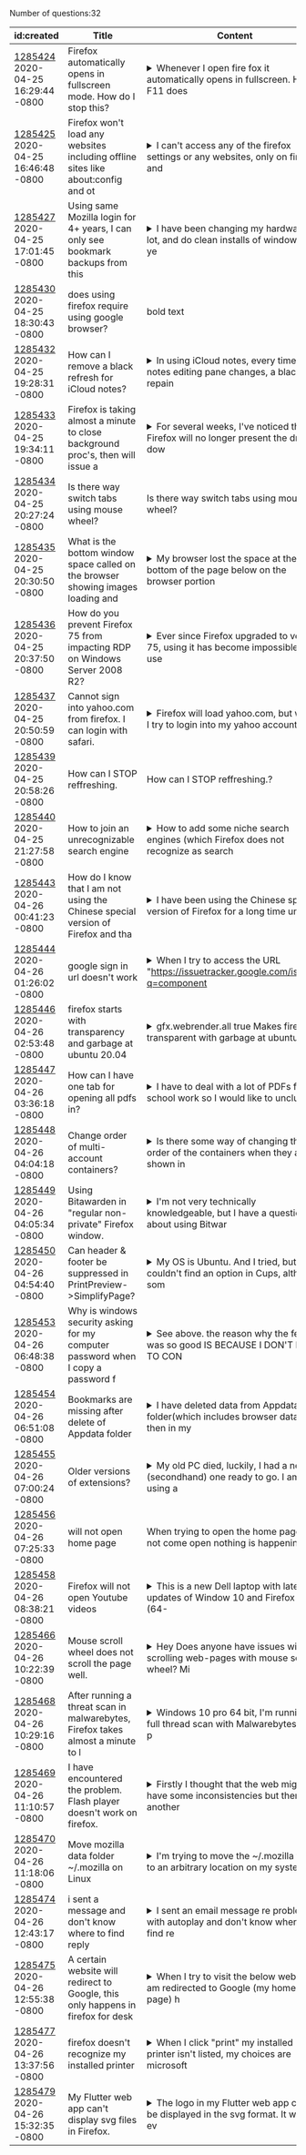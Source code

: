 Number of questions:32

| id:created | Title | Content | Tags |
| --- | --- | --- | --- |
| [1285424](https://support.mozilla.org/questions/1285424)<br>2020-04-25 16:29:44 -0800 | Firefox automatically opens in fullscreen mode. How do I stop this? |<details><summary>Whenever I open fire fox it automatically opens in fullscreen. Hitting F11 does </summary>nothing. I open it in safe mode and I see the address and search bar and everything but I am unable to click on them and honestly it doesn't even look right when I open it up in safe. I provided pictu...</details> | [firefox-750](https://support.mozilla.org/en-US/questions/firefox?tagged=firefox-750);[desktop](https://support.mozilla.org/en-US/questions/firefox?tagged=desktop);[fix-problems](https://support.mozilla.org/en-US/questions/firefox?tagged=fix-problems);[windows-10](https://support.mozilla.org/en-US/questions/firefox?tagged=windows-10);|
| [1285425](https://support.mozilla.org/questions/1285425)<br>2020-04-25 16:46:48 -0800 | Firefox won't load any websites including offline sites like about:config and ot |<details><summary>I can't access any of the firefox settings or any websites, only on firefox, and</summary> I have already tried restarting my computer, opening it in safe mode, deleting the profile, etc. I would rather not uninstall it because this is a school laptop and taking it to the school tech suppo...</details> | [desktop](https://support.mozilla.org/en-US/questions/firefox?tagged=desktop);[fix-problems](https://support.mozilla.org/en-US/questions/firefox?tagged=fix-problems);|
| [1285427](https://support.mozilla.org/questions/1285427)<br>2020-04-25 17:01:45 -0800 | Using same Mozilla login for 4+ years, I can only see bookmark backups from this |<details><summary>I have been changing my hardware a lot, and do clean installs of windows 2x a ye</summary>ar anyway. I just went looking for some old pages that I bookmarked. I only have bookmarks, and bookmark backups from this month. I have always been able to, in the past, login to my mozilla account o...</details> | [bookmarks](https://support.mozilla.org/en-US/questions/firefox?tagged=bookmarks);[firefox-750](https://support.mozilla.org/en-US/questions/firefox?tagged=firefox-750);[desktop](https://support.mozilla.org/en-US/questions/firefox?tagged=desktop);[windows-10](https://support.mozilla.org/en-US/questions/firefox?tagged=windows-10);|
| [1285430](https://support.mozilla.org/questions/1285430)<br>2020-04-25 18:30:43 -0800 | does using firefox require using google browser? | bold text  | [other](https://support.mozilla.org/en-US/questions/firefox?tagged=other);[desktop](https://support.mozilla.org/en-US/questions/firefox?tagged=desktop);|
| [1285432](https://support.mozilla.org/questions/1285432)<br>2020-04-25 19:28:31 -0800 | How can I remove a black refresh for iCloud notes? |<details><summary>In using iCloud notes, every time the notes editing pane changes, a black repain</summary>t rectangle covers the pane momentarily. This happens every single time. I suspect it has something to do with the way Firefox utilizes WebGL. I have tried this in Microsoft Edge (i.e. Chromium) and t...</details> | [firefox-750](https://support.mozilla.org/en-US/questions/firefox?tagged=firefox-750);[desktop](https://support.mozilla.org/en-US/questions/firefox?tagged=desktop);[fix-problems](https://support.mozilla.org/en-US/questions/firefox?tagged=fix-problems);[windows-10](https://support.mozilla.org/en-US/questions/firefox?tagged=windows-10);|
| [1285433](https://support.mozilla.org/questions/1285433)<br>2020-04-25 19:34:11 -0800 | Firefox is taking almost a minute to close background proc's, then will issue a  |<details><summary>For several weeks, I've noticed that Firefox will no longer present the drop-dow</summary>n search history list on Ebay. Also, there have been frequent tab crashes, apparently for no reason, and independent of the Web site you are on. Now, after some troubleshooting, I see also where Firef...</details> | [firefox-750](https://support.mozilla.org/en-US/questions/firefox?tagged=firefox-750);[desktop](https://support.mozilla.org/en-US/questions/firefox?tagged=desktop);[fix-problems](https://support.mozilla.org/en-US/questions/firefox?tagged=fix-problems);[windows-10](https://support.mozilla.org/en-US/questions/firefox?tagged=windows-10);|
| [1285434](https://support.mozilla.org/questions/1285434)<br>2020-04-25 20:27:24 -0800 | Is there way switch tabs using mouse wheel? | Is there way switch tabs using mouse wheel?  | [customize](https://support.mozilla.org/en-US/questions/firefox?tagged=customize);[desktop](https://support.mozilla.org/en-US/questions/firefox?tagged=desktop);[linux](https://support.mozilla.org/en-US/questions/firefox?tagged=linux);|
| [1285435](https://support.mozilla.org/questions/1285435)<br>2020-04-25 20:30:50 -0800 | What is the bottom window space called on the browser showing images loading and |<details><summary>My browser lost the space at the bottom of the page below on the browser portion</summary>, it also had a resize capability and sometimes showed a lock for a secure site. How do I out it back t=so it functions as it did before the browser shot to full screen and I could not adjust it back ...</details> | [tips](https://support.mozilla.org/en-US/questions/firefox?tagged=tips);[firefox-750](https://support.mozilla.org/en-US/questions/firefox?tagged=firefox-750);[desktop](https://support.mozilla.org/en-US/questions/firefox?tagged=desktop);[windows-10](https://support.mozilla.org/en-US/questions/firefox?tagged=windows-10);|
| [1285436](https://support.mozilla.org/questions/1285436)<br>2020-04-25 20:37:50 -0800 | How do you prevent Firefox 75 from impacting RDP on Windows Server 2008 R2? |<details><summary>Ever since Firefox upgraded to version 75, using it has become impossible to use</summary> via RDP on Windows Server 2008 R2.  The behavior is like Firefox completely hogs down the machine, but more likely seems to be impacting the refresh rate of the RDP session.  With Firefox open, mouse...</details> | [firefox-750](https://support.mozilla.org/en-US/questions/firefox?tagged=firefox-750);[desktop](https://support.mozilla.org/en-US/questions/firefox?tagged=desktop);[fix-problems](https://support.mozilla.org/en-US/questions/firefox?tagged=fix-problems);[windows-10](https://support.mozilla.org/en-US/questions/firefox?tagged=windows-10);|
| [1285437](https://support.mozilla.org/questions/1285437)<br>2020-04-25 20:50:59 -0800 | Cannot sign into yahoo.com from firefox. I can login with safari. |<details><summary>Firefox will load yahoo.com, but when I try to login into my yahoo account it go</summary>es to currently.att.com and ask for password which asks for change in password but does not complete the signin saying bad request. The Safari browser is no problem, but I don't want to use Safari. </details> | [firefox-750](https://support.mozilla.org/en-US/questions/firefox?tagged=firefox-750);[other](https://support.mozilla.org/en-US/questions/firefox?tagged=other);[desktop](https://support.mozilla.org/en-US/questions/firefox?tagged=desktop);[mac-os](https://support.mozilla.org/en-US/questions/firefox?tagged=mac-os);|
| [1285439](https://support.mozilla.org/questions/1285439)<br>2020-04-25 20:58:26 -0800 | How can I STOP reffreshing. | How can I STOP reffreshing.?  | [firefox-740](https://support.mozilla.org/en-US/questions/firefox?tagged=firefox-740);[customize](https://support.mozilla.org/en-US/questions/firefox?tagged=customize);[desktop](https://support.mozilla.org/en-US/questions/firefox?tagged=desktop);[windows-10](https://support.mozilla.org/en-US/questions/firefox?tagged=windows-10);|
| [1285440](https://support.mozilla.org/questions/1285440)<br>2020-04-25 21:27:58 -0800 | How to join an unrecognizable search engine |<details><summary>How to add some niche search engines (which Firefox does not recognize as search</summary> engines) to Firefox's search engine listings instead of adding them to “Add keywords for this search engine”？ </details> | [firefox-750](https://support.mozilla.org/en-US/questions/firefox?tagged=firefox-750);[customize](https://support.mozilla.org/en-US/questions/firefox?tagged=customize);[desktop](https://support.mozilla.org/en-US/questions/firefox?tagged=desktop);[windows-10](https://support.mozilla.org/en-US/questions/firefox?tagged=windows-10);|
| [1285443](https://support.mozilla.org/questions/1285443)<br>2020-04-26 00:41:23 -0800 | How do I know that I am not using the Chinese special version of Firefox and tha |<details><summary>I have been using the Chinese special version of Firefox for a long time until I</summary> realized it this afternoon. and Yes, I'm chinese. I Highly suspects that the company who is operating the Chinese firefox browser is sharing my personal data with the chinese government. I'm deeply c...</details> | [download-and-install_1](https://support.mozilla.org/en-US/questions/firefox?tagged=download-and-install_1);[firefox-750](https://support.mozilla.org/en-US/questions/firefox?tagged=firefox-750);[desktop](https://support.mozilla.org/en-US/questions/firefox?tagged=desktop);[windows-10](https://support.mozilla.org/en-US/questions/firefox?tagged=windows-10);|
| [1285444](https://support.mozilla.org/questions/1285444)<br>2020-04-26 01:26:02 -0800 | google sign in url doesn't work |<details><summary>When I try to access the URL "https://issuetracker.google.com/issues?q=component</summary>id:190923%2B" I only get a blank screen. If I use another browser it works. Why? </details> | [firefox-750](https://support.mozilla.org/en-US/questions/firefox?tagged=firefox-750);[websites](https://support.mozilla.org/en-US/questions/firefox?tagged=websites);[desktop](https://support.mozilla.org/en-US/questions/firefox?tagged=desktop);[mac-os](https://support.mozilla.org/en-US/questions/firefox?tagged=mac-os);|
| [1285446](https://support.mozilla.org/questions/1285446)<br>2020-04-26 02:53:48 -0800 | firefox starts with transparency and garbage at ubuntu 20.04 |<details><summary>gfx.webrender.all true        Makes firefox transparent with garbage at ubuntu 2</summary>0.04 unreadable. gfx.webrender.all false       Does not run webgl applications. I wish to send a screenshot. [Personal information removed by moderator. Please read Forum rules and guidelines, thanks....</details> | [firefox-750](https://support.mozilla.org/en-US/questions/firefox?tagged=firefox-750);[desktop](https://support.mozilla.org/en-US/questions/firefox?tagged=desktop);[fix-problems](https://support.mozilla.org/en-US/questions/firefox?tagged=fix-problems);[linux](https://support.mozilla.org/en-US/questions/firefox?tagged=linux);|
| [1285447](https://support.mozilla.org/questions/1285447)<br>2020-04-26 03:36:18 -0800 | How can I have one tab for opening all pdfs in? |<details><summary>I have to deal with a lot of PDFs for my school work so I would like to unclutte</summary>r my tabs. I've noticed the the Firefox PDF viewer has a document selector panel on the left, however when I open a PDF it opens in a new tab. I was wondering if it was possible to open multiple PDFs ...</details> | [tabs](https://support.mozilla.org/en-US/questions/firefox?tagged=tabs);[firefox-750](https://support.mozilla.org/en-US/questions/firefox?tagged=firefox-750);[desktop](https://support.mozilla.org/en-US/questions/firefox?tagged=desktop);[linux](https://support.mozilla.org/en-US/questions/firefox?tagged=linux);|
| [1285448](https://support.mozilla.org/questions/1285448)<br>2020-04-26 04:04:18 -0800 | Change order of multi-account containers? |<details><summary>Is there some way of changing the order of the containers when they are shown in</summary> popups/lists etc? I would like to re-order them but I can't figure out how do it, I'm probably missing something obvious but what? </details> | [firefox-750](https://support.mozilla.org/en-US/questions/firefox?tagged=firefox-750);[customize](https://support.mozilla.org/en-US/questions/firefox?tagged=customize);[desktop](https://support.mozilla.org/en-US/questions/firefox?tagged=desktop);[mac-os](https://support.mozilla.org/en-US/questions/firefox?tagged=mac-os);|
| [1285449](https://support.mozilla.org/questions/1285449)<br>2020-04-26 04:05:34 -0800 | Using Bitawarden in "regular non-private" Firefox window. |<details><summary>I'm not very technically knowledgeable, but I have a question about using Bitwar</summary>den password manager.  I know there is a problem using Bitwarden in a Firefox Private Windows, which I like to use.  My question is:  can I get the same  privacy protections in a "regular" Firefox win...</details> | [privacy-and-security_1](https://support.mozilla.org/en-US/questions/firefox?tagged=privacy-and-security_1);[firefox-750](https://support.mozilla.org/en-US/questions/firefox?tagged=firefox-750);[desktop](https://support.mozilla.org/en-US/questions/firefox?tagged=desktop);[linux](https://support.mozilla.org/en-US/questions/firefox?tagged=linux);|
| [1285450](https://support.mozilla.org/questions/1285450)<br>2020-04-26 04:54:40 -0800 | Can header & footer be suppressed in PrintPreview->SimplifyPage? |<details><summary>My OS is Ubuntu.  And I tried, but couldn't find an option in Cups, although som</summary>ething called a 'PrettyPage' flag seemed to be the closest thing I could find, but I know of no way to use it. </details> | [customize](https://support.mozilla.org/en-US/questions/firefox?tagged=customize);[desktop](https://support.mozilla.org/en-US/questions/firefox?tagged=desktop);[firefox-650](https://support.mozilla.org/en-US/questions/firefox?tagged=firefox-650);[linux](https://support.mozilla.org/en-US/questions/firefox?tagged=linux);|
| [1285453](https://support.mozilla.org/questions/1285453)<br>2020-04-26 06:48:38 -0800 | Why is windows security asking for my computer password when I copy a password f |<details><summary>See above. the reason why the feature was so good IS BECAUSE I DON'T HAVE TO CON</summary>STANTLY LOG IN... I could go on... </details> | [privacy-and-security_1](https://support.mozilla.org/en-US/questions/firefox?tagged=privacy-and-security_1);[beta](https://support.mozilla.org/en-US/questions/firefox?tagged=beta);[desktop](https://support.mozilla.org/en-US/questions/firefox?tagged=desktop);[firefox-760](https://support.mozilla.org/en-US/questions/firefox?tagged=firefox-760);[windows-10](https://support.mozilla.org/en-US/questions/firefox?tagged=windows-10);|
| [1285454](https://support.mozilla.org/questions/1285454)<br>2020-04-26 06:51:08 -0800 | Bookmarks are missing after delete of Appdata folder |<details><summary>I have deleted data from Appdata folder(which includes browser data), then in my</summary> browser bookmarks were not showing, then I reinstalled Mozilla and started sync, Some of the recently made bookmarks are still missing.Can I recover those missing bookmarks.Could you please suggest. ...</details> | [bookmarks](https://support.mozilla.org/en-US/questions/firefox?tagged=bookmarks);[firefox-750](https://support.mozilla.org/en-US/questions/firefox?tagged=firefox-750);[desktop](https://support.mozilla.org/en-US/questions/firefox?tagged=desktop);[windows-10](https://support.mozilla.org/en-US/questions/firefox?tagged=windows-10);|
| [1285455](https://support.mozilla.org/questions/1285455)<br>2020-04-26 07:00:24 -0800 | Older versions of extensions? |<details><summary>My old PC died, luckily, I had a new (secondhand) one ready to go. I am using a </summary>pre-quantum version of Firefox. Where can I get legacy versions of extensions that I need? Yes, they've all been updated and maintained, but, there are several whose functions are severaly depreciated...</details> | [firefox-560](https://support.mozilla.org/en-US/questions/firefox?tagged=firefox-560);[customize](https://support.mozilla.org/en-US/questions/firefox?tagged=customize);[desktop](https://support.mozilla.org/en-US/questions/firefox?tagged=desktop);[windows-7](https://support.mozilla.org/en-US/questions/firefox?tagged=windows-7);|
| [1285456](https://support.mozilla.org/questions/1285456)<br>2020-04-26 07:25:33 -0800 | will not open home page | When trying to open the home page will not come open nothing is happening  | [firefox-750](https://support.mozilla.org/en-US/questions/firefox?tagged=firefox-750);[other](https://support.mozilla.org/en-US/questions/firefox?tagged=other);[desktop](https://support.mozilla.org/en-US/questions/firefox?tagged=desktop);[windows-10](https://support.mozilla.org/en-US/questions/firefox?tagged=windows-10);|
| [1285458](https://support.mozilla.org/questions/1285458)<br>2020-04-26 08:38:21 -0800 | Firefox will not open Youtube videos |<details><summary>This is a new Dell laptop with latest updates of Window 10 and Firefox 75.0 (64-</summary>bit) . Last laptop did not have this problem. When I try to open a Youtube video, this is the error message. "The address wasn't understood. Firefox doesn't know how to open this address, because one ...</details> | [firefox-750](https://support.mozilla.org/en-US/questions/firefox?tagged=firefox-750);[other](https://support.mozilla.org/en-US/questions/firefox?tagged=other);[desktop](https://support.mozilla.org/en-US/questions/firefox?tagged=desktop);[windows-10](https://support.mozilla.org/en-US/questions/firefox?tagged=windows-10);|
| [1285466](https://support.mozilla.org/questions/1285466)<br>2020-04-26 10:22:39 -0800 | Mouse scroll wheel does not scroll the page well. |<details><summary>Hey Does anyone have issues with scrolling web-pages with mouse scroll wheel? Mi</summary>ne skips a lot. Sometimes it stops responding scrolling for several seconds. Usually if I once scrolled the page, after that it scrolls up and down without problems, its the first scroll down that isn...</details> | [firefox-750](https://support.mozilla.org/en-US/questions/firefox?tagged=firefox-750);[desktop](https://support.mozilla.org/en-US/questions/firefox?tagged=desktop);[fix-problems](https://support.mozilla.org/en-US/questions/firefox?tagged=fix-problems);[windows-10](https://support.mozilla.org/en-US/questions/firefox?tagged=windows-10);|
| [1285468](https://support.mozilla.org/questions/1285468)<br>2020-04-26 10:29:16 -0800 | After running a threat scan in malwarebytes, Firefox takes almost a minute to  l |<details><summary>Windows 10 pro 64 bit,  I'm running a full thread scan with Malwarebytes 4.1.0 p</summary>remium and some time during the filesystem scan something happens that  causes Firefox to take almost a minute to load up a web page.  In order to get things working again I have to restart my compute...</details> | [desktop](https://support.mozilla.org/en-US/questions/firefox?tagged=desktop);[fix-problems](https://support.mozilla.org/en-US/questions/firefox?tagged=fix-problems);|
| [1285469](https://support.mozilla.org/questions/1285469)<br>2020-04-26 11:10:57 -0800 | I have encountered the problem. Flash player doesn't work on firefox. |<details><summary>Firstly I thought that the web might have some inconsistencies but then another </summary>site also couldn't work. For example before I could pay from my VISA using form on website but now the form doesn't work. Or when I try to watch video at movies' site the flash player doesn't work. Bu...</details> | [firefox-750](https://support.mozilla.org/en-US/questions/firefox?tagged=firefox-750);[customize](https://support.mozilla.org/en-US/questions/firefox?tagged=customize);[desktop](https://support.mozilla.org/en-US/questions/firefox?tagged=desktop);[windows-10](https://support.mozilla.org/en-US/questions/firefox?tagged=windows-10);|
| [1285470](https://support.mozilla.org/questions/1285470)<br>2020-04-26 11:18:06 -0800 | Move mozilla data folder ~/.mozilla on Linux |<details><summary>I'm trying to move the ~/.mozilla folder to an arbitrary location on my system. </summary>I have seen ways to relocate profiles data (with the "--profile" parameter), but firefox keeps creating the ~/.mozilla folder. How can I give firefox a diferent path and avoid haveing ~/.mozilla on my...</details> | [firefox-680](https://support.mozilla.org/en-US/questions/firefox?tagged=firefox-680);[customize](https://support.mozilla.org/en-US/questions/firefox?tagged=customize);[desktop](https://support.mozilla.org/en-US/questions/firefox?tagged=desktop);[linux](https://support.mozilla.org/en-US/questions/firefox?tagged=linux);|
| [1285474](https://support.mozilla.org/questions/1285474)<br>2020-04-26 12:43:17 -0800 | i sent a message and don't know where to find reply |<details><summary>I sent an email message re problem with autoplay and don't know where to find re</summary>ply. </details> | [firefox-750](https://support.mozilla.org/en-US/questions/firefox?tagged=firefox-750);[other](https://support.mozilla.org/en-US/questions/firefox?tagged=other);[desktop](https://support.mozilla.org/en-US/questions/firefox?tagged=desktop);[windows-7](https://support.mozilla.org/en-US/questions/firefox?tagged=windows-7);|
| [1285475](https://support.mozilla.org/questions/1285475)<br>2020-04-26 12:55:38 -0800 | A certain website will redirect to Google, this only happens in firefox for desk |<details><summary>When I try to visit the below website I am redirected to Google (my home page) h</summary>ttps://www.juicydetailing.co.uk/ This only happens on the desktop version of Firefox and does not happen on mobile or other browsers. Tried to delete cache and history etc but no luck Disabled all add...</details> | [firefox-750](https://support.mozilla.org/en-US/questions/firefox?tagged=firefox-750);[websites](https://support.mozilla.org/en-US/questions/firefox?tagged=websites);[desktop](https://support.mozilla.org/en-US/questions/firefox?tagged=desktop);[windows-10](https://support.mozilla.org/en-US/questions/firefox?tagged=windows-10);|
| [1285477](https://support.mozilla.org/questions/1285477)<br>2020-04-26 13:37:56 -0800 | firefox doesn't recognize my installed printer |<details><summary>When I click "print" my installed printer isn't listed, my choices are microsoft</summary> print to pdf, microsoft xps doc.writer, or one note. I can print to PDF, open the file with Acrobat reader and print from that application. How do I get Firefox to notice my printer? </details> | [firefox-750](https://support.mozilla.org/en-US/questions/firefox?tagged=firefox-750);[other](https://support.mozilla.org/en-US/questions/firefox?tagged=other);[desktop](https://support.mozilla.org/en-US/questions/firefox?tagged=desktop);[windows-10](https://support.mozilla.org/en-US/questions/firefox?tagged=windows-10);|
| [1285479](https://support.mozilla.org/questions/1285479)<br>2020-04-26 15:32:35 -0800 | My Flutter web app can't display svg files in Firefox. |<details><summary>The logo in my Flutter web app can't be displayed in the svg format. It works ev</summary>erywhere but Firefox. </details> | [firefox-750](https://support.mozilla.org/en-US/questions/firefox?tagged=firefox-750);[websites](https://support.mozilla.org/en-US/questions/firefox?tagged=websites);[desktop](https://support.mozilla.org/en-US/questions/firefox?tagged=desktop);[windows-10](https://support.mozilla.org/en-US/questions/firefox?tagged=windows-10);|
